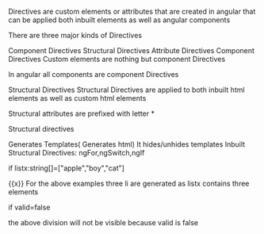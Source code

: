 Directives are custom elements or attributes that are created in angular that can be applied both inbuilt elements as well as angular components

There are three major kinds of Directives

Component Directives
Structural Directives
Attribute Directives
Component Directives
Custom elements are nothing but component Directives

In angular all components are component Directives

Structural Directives
Structural Directives are applied to both inbuilt html elements as well as custom html elements

Structural attributes are prefixed with letter *

Structural directives

Generates Templates( Generates html)
It hides/unhides templates
Inbuilt Structural Directives: ngFor,ngSwitch,ngIf

if listx:string[]=["apple","boy","cat"]

{{x}}
For the above examples three li are generated as listx contains three elements

if valid=false

the above division will not be visible because valid is false